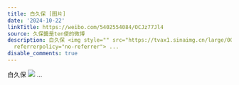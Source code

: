 ```yaml
---
title: 白久保 [图片]
date: '2024-10-22'
linkTitle: https://weibo.com/5402554084/OCJz77Jl4
source: 久保醬是ten使的微博
description: 白久保 <img style="" src="https://tvax1.sinaimg.cn/large/005TCz76gy1huv9jb4mgij30k00s6gms.jpg"
  referrerpolicy="no-referrer"> ...
disable_comments: true
---
```

白久保 <img style="" src="https://tvax1.sinaimg.cn/large/005TCz76gy1huv9jb4mgij30k00s6gms.jpg" referrerpolicy="no-referrer"> ...